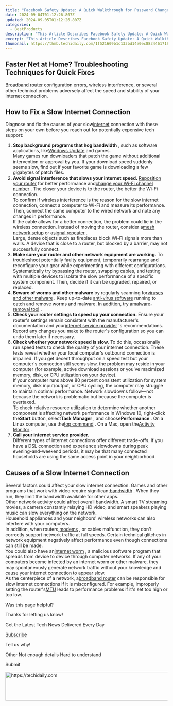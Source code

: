 ```yaml
---
title: "Facebook Safety Update: A Quick Walkthrough for Password Change"
date: 2024-09-04T01:12:26.807Z
updated: 2024-09-05T01:12:26.807Z
categories:
  - BestProducts
description: "This Article Describes Facebook Safety Update: A Quick Walkthrough for Password Change"
excerpt: "This Article Describes Facebook Safety Update: A Quick Walkthrough for Password Change"
thumbnail: https://thmb.techidaily.com/1f521609b1c133bd14e0ec883446171896f3c613d559912a6d4e6e048b474186.jpg
---
```


## Faster Net at Home? Troubleshooting Techniques for Quick Fixes
[Broadband router](https://www.lifewire.com/what-is-a-router-2618162) configuration errors, wireless interference, or several other technical problems adversely affect the speed and stability of your internet connection.

## How to Fix a Slow Internet Connection

 Diagnose and fix the causes of your slow[internet](https://www.lifewire.com/difference-between-the-internet-and-the-web-2483335) connection with these steps on your own before you reach out for potentially expensive tech support:

1. **Stop background programs that hog bandwidth** , such as software applications, like[Windows Update](https://www.lifewire.com/what-is-windows-update-2624597) and games.  
 Many games run downloaders that patch the game without additional intervention or approval by you. If your download speed suddenly seems slow, find out if your favorite game is downloading a few gigabytes of patch files.
2. **Avoid signal interference that slows your internet speed.** [Reposition your router](https://www.lifewire.com/best-place-for-wireless-router-816570) for better performance and[change your Wi-Fi channel number](https://www.lifewire.com/wifi-channel-number-change-to-avoid-interference-818208) . The closer your device is to the router, the better the Wi-Fi connection.  
 To confirm if wireless interference is the reason for the slow internet connection, connect a computer to Wi-Fi and measure its performance. Then, connect the same computer to the wired network and note any changes in performance.  
 If the cable allows for a better connection, the problem could lie in the wireless connection. Instead of moving the router, consider a[mesh network setup](https://www.lifewire.com/what-is-a-mesh-network-4842178) or a[signal repeater](https://www.lifewire.com/mesh-network-vs-range-extender-4148022) .  
 Large, dense objects such as fireplaces block Wi-Fi signals more than walls. A device that is close to a router, but blocked by a barrier, may not successfully connect.
3. **Make sure your router and other network equipment are working.** To troubleshoot potentially faulty equipment, temporarily rearrange and reconfigure your gear while experimenting with different configurations.  
 Systematically try bypassing the router, swapping cables, and testing with multiple devices to isolate the slow performance of a specific system component. Then, decide if it can be upgraded, repaired, or replaced.
4. **Beware of worms and other malware** by regularly scanning for[viruses and other malware](https://www.lifewire.com/properly-scan-your-computer-for-viruses-and-other-malware-2624526) . Keep up-to-date [anti-virus software](https://www.lifewire.com/best-free-antivirus-software-4151895) running to catch and remove worms and malware. In addition, try a[malware-removal tool](https://www.lifewire.com/best-free-malware-removal-tools-4771073) .
5. **Check your router settings to speed up your connection.** Ensure your router's settings remain consistent with the manufacturer's documentation and your[internet service provider](https://www.lifewire.com/internet-service-provider-isp-2625924) 's recommendations.  
 Record any changes you make to the router's configuration so you can undo them later if necessary.
6. **Check whether your network speed is slow.** To do this, occasionally run speed tests to check the quality of your internet connection. These tests reveal whether your local computer's outbound connection is impaired. If you get decent throughput on a speed test but your computer's connection still seems slow, the problem may reside in your computer (for example, active download sessions or you've maximized memory, disk, or CPU utilization on your device).  
 If your computer runs above 80 percent consistent utilization for system memory, disk input/output, or CPU cycling, the computer may struggle to maintain optimal performance. Network slowdowns follow—not because the network is problematic but because the computer is overtaxed.  
 To check relative resource utilization to determine whether another component is affecting network performance in Windows 10, right-click the**Start** button, select**Task Manager** , and choose**Performance** . On a Linux computer, use the[top command](https://www.lifewire.com/what-is-a-command-2625828) . On a Mac, open the[Activity Monitor](https://www.lifewire.com/use-activity-monitor-to-track-mac-memory-usage-2260880) .
7. **Call your internet service provider.**  
 Different types of internet connections offer different trade-offs. If you have a DSL connection and experience slowdowns during peak evening-and-weekend periods, it may be that many connected households are using the same access point in your neighborhood.  

## Causes of a Slow Internet Connection  

 Several factors could affect your slow internet connection. Games and other programs that work with video require significant[bandwidth](https://www.lifewire.com/what-is-bandwidth-2625809) . When they run, they limit the bandwidth available for other apps.  
 Other network activity could affect overall bandwidth. A smart TV streaming movies, a camera constantly relaying HD video, and smart speakers playing music can slow everything on the network.  
 Household appliances and your neighbors' wireless networks can also interfere with your computers.  
 In addition, when routers,[modems](https://www.lifewire.com/what-is-a-modem-817861) , or cables malfunction, they don't correctly support network traffic at full speeds. Certain technical glitches in network equipment negatively affect performance even though connections can still be made.  
 You could also have an[internet worm](https://www.lifewire.com/brief-history-of-malware-153616) , a malicious software program that spreads from device to device through computer networks. If any of your computers become infected by an internet worm or other malware, they may spontaneously generate network traffic without your knowledge and cause your internet connection to appear slow.  
 As the centerpiece of a network, a[broadband router](https://www.lifewire.com/what-is-a-broadband-router-816301) can be responsible for slow internet connections if it is misconfigured. For example, improperly setting the router's[MTU](https://www.lifewire.com/definition-of-mtu-817948) leads to performance problems if it's set too high or too low.

Was this page helpful?

Thanks for letting us know!

 Get the Latest Tech News Delivered Every Day

[Subscribe](https://www.lifewire.com/#)

Tell us why!

 Other  Not enough details  Hard to understand

 Submit

<ins class="adsbygoogle"
     style="display:block"
     data-ad-format="autorelaxed"
     data-ad-client="ca-pub-7571918770474297"
     data-ad-slot="1223367746"></ins>



<ins class="adsbygoogle"
     style="display:block"
     data-ad-client="ca-pub-7571918770474297"
     data-ad-slot="8358498916"
     data-ad-format="auto"
     data-full-width-responsive="true"></ins>



<!-- affiliate ads begin -->
<a href="https://aligracehair.sjv.io/c/5597632/2016134/19272" target="_top" id="2016134">
  <img src="//a.impactradius-go.com/display-ad/19272-2016134" border="0" alt="https://techidaily.com" width="728" height="90"/>
</a>
<img height="0" width="0" src="https://aligracehair.sjv.io/i/5597632/2016134/19272" style="position:absolute;visibility:hidden;" border="0" />
<!-- affiliate ads end -->